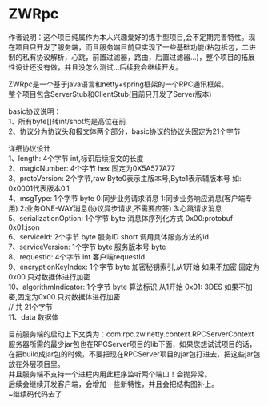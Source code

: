 # ZWRpc
作者说明：这个项目纯属作为本人兴趣爱好的练手型项目,会不定期完善特性。现在项目只开发了服务端，而且服务端目前只实现了一些基础功能(粘包拆包，二进制的私有协议解析，心跳，前置过滤器，路由，后置过滤器...)，整个项目的拓展性设计还没有做，并且没怎么测试...后续我会继续开发。  

ZWRpc是一个基于java语言和netty+spring框架的一个RPC通讯框架。  
整个项目包含ServerStub和ClientStub(目前只开发了Server版本)  
  
basic协议说明：  
1、所有byte[]转int/shot均是高位在前  
2、协议分为协议头和报文体两个部分，basic协议的协议头固定为21个字节  
  
详细协议设计  
1、length:  4个字节 int,标识后续报文的长度  
2、magicNumber:  4个字节 hex 固定为0X5A577A77  
3、protoVersion:  2个字节,raw Byte0表示主版本号,Byte1表示辅版本号 如: 0x0001代表版本0.1  
4、msgType: 1个字节  byte 0:同步业务请求消息  1:同步业务响应消息(客户端专用)  2:业务ONE-WAY消息(协议异步请求,不需要应答)  3:心跳请求消息  
5、serializationOption: 1个字节  byte 消息体序列化方式 0x00:protobuf 0x01:json  
6、serviceId: 2个字节 byte 服务ID short 调用具体服务方法的id  
7、serviceVersion: 1个字节 byte 服务版本号 byte   
8、requestId: 4个字节 int 客户端requestId  
9、encryptionKeyIndex: 1个字节  byte 加密秘钥索引,从1开始 如果不加密 固定为0x00.只对数据体进行加密  
10、algorithmIndicator: 1个字节 byte 算法标识,从1开始 0x01: 3DES 如果不加密,固定为0x00.只对数据体进行加密  
// 共 21个字节  
11、data 数据体  
  
目前服务端的启动上下文类为：com.rpc.zw.netty.context.RPCServerContext  
服务器所需的最少jar包也在RPCServer项目的lib下面，如果您想试试项目的话，在把build成jar包的时候，不要把现在RPCServer项目的jar包打进去，把这些jar包放在外层项目里。  
并且服务端不支持一个进程内用此程序监听两个端口！会抛异常。  
后续会继续开发客户端，会增加一些新特性，并且会把结构图补上。  
~继续码代码去了  
 
